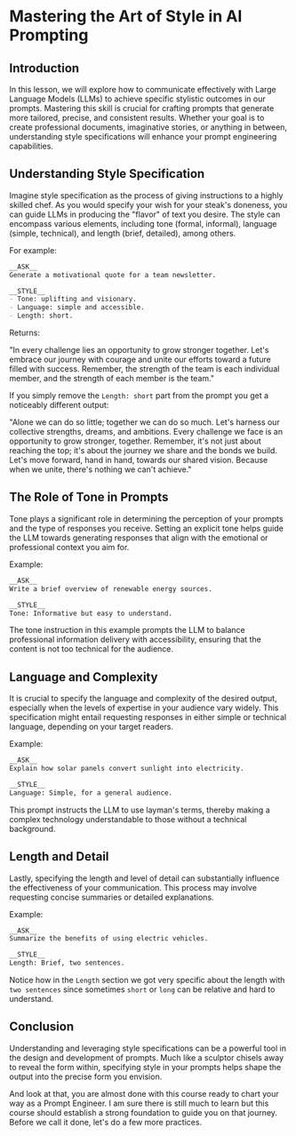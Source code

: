 # Mastering the Art of Style in AI Prompting

## Introduction
In this lesson, we will explore how to communicate effectively with Large Language Models (LLMs) to achieve specific stylistic outcomes in our prompts. Mastering this skill is crucial for crafting prompts that generate more tailored, precise, and consistent results. Whether your goal is to create professional documents, imaginative stories, or anything in between, understanding style specifications will enhance your prompt engineering capabilities.

## Understanding Style Specification
Imagine style specification as the process of giving instructions to a highly skilled chef. As you would specify your wish for your steak's doneness, you can guide LLMs in producing the "flavor" of text you desire. The style can encompass various elements, including tone (formal, informal), language (simple, technical), and length (brief, detailed), among others.

For example:

```Markdown
__ASK__
Generate a motivational quote for a team newsletter.

__STYLE__
- Tone: uplifting and visionary.
- Language: simple and accessible.
- Length: short.
```

Returns:

"In every challenge lies an opportunity to grow stronger together. Let's embrace our journey with courage and unite our efforts toward a future filled with success. Remember, the strength of the team is each individual member, and the strength of each member is the team."

If you simply remove the `Length: short` part from the prompt you get a noticeably different output:

"Alone we can do so little; together we can do so much. Let's harness our collective strengths, dreams, and ambitions. Every challenge we face is an opportunity to grow stronger, together. Remember, it's not just about reaching the top; it's about the journey we share and the bonds we build. Let's move forward, hand in hand, towards our shared vision. Because when we unite, there's nothing we can't achieve."

## The Role of Tone in Prompts
Tone plays a significant role in determining the perception of your prompts and the type of responses you receive. Setting an explicit tone helps guide the LLM towards generating responses that align with the emotional or professional context you aim for.

Example:

```Markdown
__ASK__
Write a brief overview of renewable energy sources.

__STYLE__
Tone: Informative but easy to understand.
```

The tone instruction in this example prompts the LLM to balance professional information delivery with accessibility, ensuring that the content is not too technical for the audience.

## Language and Complexity
It is crucial to specify the language and complexity of the desired output, especially when the levels of expertise in your audience vary widely. This specification might entail requesting responses in either simple or technical language, depending on your target readers.

Example:

```Markdown
__ASK__
Explain how solar panels convert sunlight into electricity.

__STYLE__
Language: Simple, for a general audience.
```

This prompt instructs the LLM to use layman's terms, thereby making a complex technology understandable to those without a technical background.

## Length and Detail
Lastly, specifying the length and level of detail can substantially influence the effectiveness of your communication. This process may involve requesting concise summaries or detailed explanations.

Example:

```Markdown
__ASK__
Summarize the benefits of using electric vehicles.

__STYLE__
Length: Brief, two sentences.
```

Notice how in the `Length` section we got very specific about the length with `two sentences` since sometimes `short` or `long` can be relative and hard to understand.

## Conclusion
Understanding and leveraging style specifications can be a powerful tool in the design and development of prompts. Much like a sculptor chisels away to reveal the form within, specifying style in your prompts helps shape the output into the precise form you envision.

And look at that, you are almost done with this course ready to chart your way as a Prompt Engineer. I am sure there is still much to learn but this course should establish a strong foundation to guide you on that journey. Before we call it done, let's do a few more practices.
